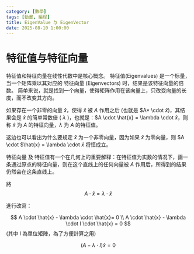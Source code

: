 ```yaml
---
category: [數學]
tags: [動畫, 編程]
title: EigenValue 与 EigenVector
date: 2025-08-10 1:00:00
---
```


<style>
  table {
    width: 100%
    }
  td {
    vertical-align: center;
    text-align: center;
  }
  table.inputT{
    margin: 10px;
    width: auto;
    margin-left: auto;
    margin-right: auto;
    border: none;
  }
  input{
    text-align: center;
    padding: 0px 10px;
  }
</style>

# 特征值与特征向量

特征值和特征向量在线性代数中是核心概念。 特征值(Eigenvalues) 是一个标量，当一个矩阵乘以其对应的 特征向量 (Eigenvectors) 时，结果是该特征向量的倍数。 简单来说，就是找到一个向量，使得矩阵作用在该向量上，只改变向量的长度，而不改变其方向。 

如果存在一个非零的向量 $\hat{x}$，使得 $\hat{x}$ 被 $A$ 作用之后 (也就是 $A* \cdot $\hat{x}$)，其结果会是 $\hat{x}$ 的简单常数倍 ( $\lambda$ )，也就是：$A \cdot \hat{x} = \lambda \cdot $\hat{x}$，则称 $\hat{x}$ 为 $A$ 的特征向量，$\lambda$ 为 $A$ 的特征值。

这边也可以看出为什么要规定 $\hat{x}$ 为一个非零向量，因为如果 $\hat{x}$ 为零向量，则 $A \cdot $\hat{x} = \lambda \cdot $\hat{x}$ 将恒成立。

特征向量 及 特征值有一个在几何上的重要解释：在特征值为实数的情况下，画一条通过原点的特征向量，则在这个直线上的任何向量被 $A$ 作用后，所得到的结果仍然会在这条直线上。


將 
$$
A \cdot \hat{x} = \lambda \cdot \hat{x}
$$ 

進行改寫：

$$
A \cdot \hat{x} - \lambda \cdot \hat{x}= 0 \\
A \cdot \hat{x} - \lambda \cdot I \cdot \hat{x} = 0 
$$
(其中 I 為單位矩陣，為了方便計算之用)

$$
(A - \lambda \cdot I) \hat{x} = 0
$$